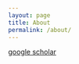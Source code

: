 ```yaml
---
layout: page
title: About
permalink: /about/
---
```


[google scholar][google-scholar] 

[google-scholar]: https://scholar.google.com/citations?user=qz6POUsAAAAJ&hl=en
